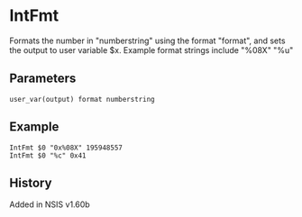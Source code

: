 # IntFmt

Formats the number in "numberstring" using the format "format", and sets the output to user variable $x. Example format strings include "%08X" "%u"

## Parameters

    user_var(output) format numberstring

## Example

    IntFmt $0 "0x%08X" 195948557
    IntFmt $0 "%c" 0x41

## History

Added in NSIS v1.60b

